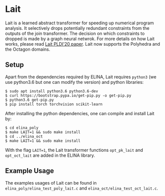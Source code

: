 # Lait

Lait is a learned abstract transformer for speeding up numerical program analysis. It selectively drops potentially redundant constraints from the outputs of the join transformer. The decision on which constraints to dropped is made by a graph neural netwrok. For more details on how Lait works, please read [Lait PLDI'20 paper](https://files.sri.inf.ethz.ch/website/papers/pldi20-lait.pdf). Lait now supports the Polyhedra and the Octagon domains.


## Setup
Apart from the dependencies required by ELINA, Lait requires `python3` (we use python3.6 but one can modify the version) and python libraries:
```
$ sudo apt install python3.6 python3.6-dev
$ curl https://bootstrap.pypa.io/get-pip.py -o get-pip.py
$ python3.6 get-pip.py
$ pip install torch torchvision scikit-learn
```

After installing the python dependencies, one can compile and install Lait by:
```
$ cd elina_poly
$ make LAIT=1 && sudo make install
$ cd ../elina_oct
$ make LAIT=1 && sudo make install
```
With the flag `LAIT=1`, the Lait transformer functions `opt_pk_lait` and `opt_oct_lait` are added in the ELINA library.

## Example Usage
The examples usages of Lait can be found in `elina_poly/elina_test_poly_lait.c` and `elina_oct/elina_test_oct_lait.c`.